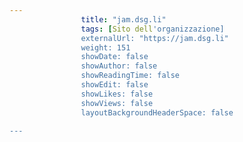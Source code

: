 ---
                title: "jam.dsg.li"
                tags: [Sito dell'organizzazione]
                externalUrl: "https://jam.dsg.li"
                weight: 151
                showDate: false
                showAuthor: false
                showReadingTime: false
                showEdit: false
                showLikes: false
                showViews: false
                layoutBackgroundHeaderSpace: false
                ---

